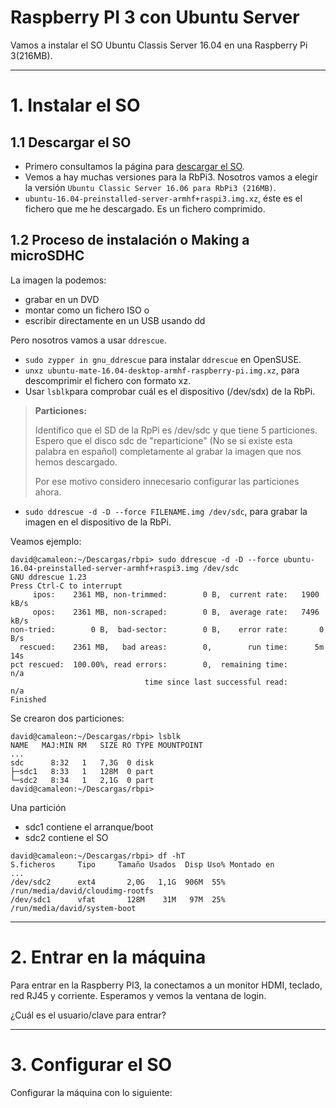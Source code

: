
# Raspberry PI 3 con Ubuntu Server

Vamos a instalar el SO Ubuntu Classis Server 16.04 en una Raspberry Pi 3(216MB).

---

# 1. Instalar el SO

## 1.1 Descargar el SO

* Primero consultamos la página para [descargar el SO](https://ubuntu-pi-flavour-maker.org/download).
* Vemos a hay muchas versiones para la RbPi3. Nosotros vamos a elegir la versión `Ubuntu Classic Server 16.06 para RbPi3 (216MB)`.
* `ubuntu-16.04-preinstalled-server-armhf+raspi3.img.xz`, éste es el fichero que me he descargado. Es un fichero comprimido.

## 1.2 Proceso de instalación o Making a microSDHC

La imagen la podemos:
* grabar en un DVD
* montar como un fichero ISO o
* escribir directamente en un USB usando dd

Pero nosotros vamos a usar `ddrescue`.
* `sudo zypper in gnu_ddrescue` para instalar `ddrescue` en OpenSUSE.
* `unxz ubuntu-mate-16.04-desktop-armhf-raspberry-pi.img.xz`, para descomprimir el fichero con formato xz.
* Usar `lsblk`para comprobar cuál es el dispositivo (/dev/sdx) de la RbPi.

> **Particiones:**
>
> Identifico que el SD de la RpPi es /dev/sdc y que tiene 5 particiones. Espero que el disco sdc de "reparticione" (No se si existe esta palabra en español) completamente al grabar la imagen que nos hemos descargado.
>
> Por ese motivo considero innecesario configurar las particiones ahora.

* `sudo ddrescue -d -D --force FILENAME.img /dev/sdc`, para grabar la imagen en el dispositivo de la RbPi.

Veamos ejemplo:

```
david@camaleon:~/Descargas/rbpi> sudo ddrescue -d -D --force ubuntu-16.04-preinstalled-server-armhf+raspi3.img /dev/sdc
GNU ddrescue 1.23
Press Ctrl-C to interrupt
     ipos:    2361 MB, non-trimmed:        0 B,  current rate:   1900 kB/s
     opos:    2361 MB, non-scraped:        0 B,  average rate:   7496 kB/s
non-tried:        0 B,  bad-sector:        0 B,    error rate:       0 B/s
  rescued:    2361 MB,   bad areas:        0,        run time:      5m 14s
pct rescued:  100.00%, read errors:        0,  remaining time:         n/a
                              time since last successful read:         n/a
Finished                              
```

Se crearon dos particiones:
```
david@camaleon:~/Descargas/rbpi> lsblk
NAME   MAJ:MIN RM   SIZE RO TYPE MOUNTPOINT
...
sdc      8:32   1   7,3G  0 disk
├─sdc1   8:33   1   128M  0 part
└─sdc2   8:34   1   2,1G  0 part
david@camaleon:~/Descargas/rbpi>

```

Una partición
* sdc1 contiene el arranque/boot
* sdc2 contiene el SO

```
david@camaleon:~/Descargas/rbpi> df -hT
S.ficheros     Tipo     Tamaño Usados  Disp Uso% Montado en
...
/dev/sdc2      ext4       2,0G   1,1G  906M  55% /run/media/david/cloudimg-rootfs
/dev/sdc1      vfat       128M    31M   97M  25% /run/media/david/system-boot
```
---

# 2. Entrar en la máquina

Para entrar en la Raspberry PI3, la conectamos a un monitor HDMI, teclado, red RJ45 y corriente. Esperamos y vemos la ventana de login.

¿Cuál es el usuario/clave para entrar?



---

# 3. Configurar el SO



Configurar la máquina con lo siguiente:
